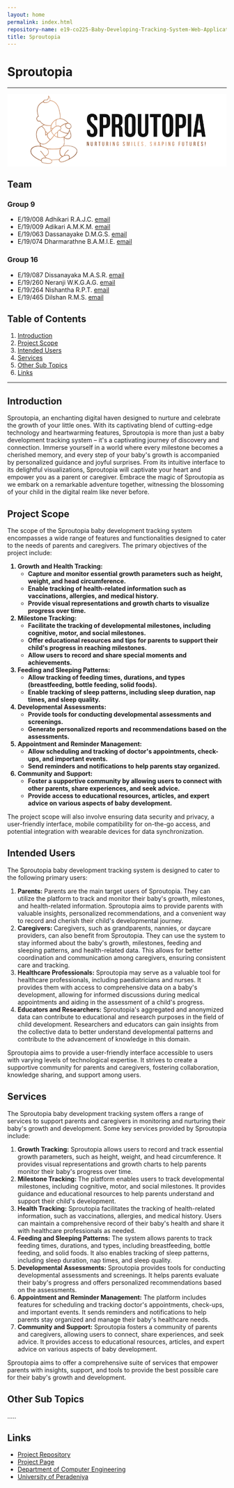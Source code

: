 ```yaml
---
layout: home
permalink: index.html
repository-name: e19-co225-Baby-Developing-Tracking-System-Web-Application
title: Sproutopia
---
```


[comment]: # "This is the standard layout for the project, but you can clean this and use your own template"

# Sproutopia

---
<p align="center"><img align="center" alt="GIF" src="./images/Sproutopia_navbar_logo.png"/></p>

<!-- This is a sample image, to show how to add images to your page. To learn more options, please refer [this](https://projects.ce.pdn.ac.lk/docs/faq/how-to-add-an-image/) -->

## Team
### Group 9

-  E/19/008 Adhikari R.A.J.C. [email](mailto:e19008@eng.pdn.ac.lk)
-  E/19/009 Adikari A.M.K.M. [email](mailto:e19009@eng.pdn.ac.lk)
-  E/19/063 Dassanayake D.M.G.S. [email](mailto:e19063@eng.pdn.ac.lk)
-  E/19/074 Dharmarathne B.A.M.I.E. [email](mailto:e19074@eng.pdn.ac.lk)

### Group 16

-  E/19/087 Dissanayaka M.A.S.R. [email](mailto:e19087@eng.pdn.ac.lk)
-  E/19/260 Neranji W.K.G.A.G. [email](mailto:e19260@eng.pdn.ac.lk)
-  E/19/264 Nishantha R.P.T. [email](mailto:e19264@eng.pdn.ac.lk)
-  E/19/465 Dilshan R.M.S. [email](mailto:e19465@eng.pdn.ac.lk)

## Table of Contents
1. [Introduction](#introduction)
2. [Project Scope](#project-scope)
3. [Intended Users](#intended-users)
4. [Services](#services)
5. [Other Sub Topics](#other-sub-topics)
6. [Links](#links)

---

## Introduction

 Sproutopia, an enchanting digital haven designed to nurture and celebrate the growth of your little ones. With its captivating blend of cutting-edge technology and heartwarming features, Sproutopia is more than just a baby development tracking system – it's a captivating journey of discovery and connection. Immerse yourself in a world where every milestone becomes a cherished memory, and every step of your baby's growth is accompanied by personalized guidance and joyful surprises. From its intuitive interface to its delightful visualizations, Sproutopia will captivate your heart and empower you as a parent or caregiver. Embrace the magic of Sproutopia as we embark on a remarkable adventure together, witnessing the blossoming of your child in the digital realm like never before.

## Project Scope

The scope of the Sproutopia baby development tracking system encompasses a wide range of features and functionalities designed to cater to the needs of parents and caregivers. The primary objectives of the project include:
<ol>
    <li style="font-weight: bold;"><strong>Growth and Health Tracking:</strong>
<ul>
    <li>Capture and monitor essential growth parameters such as height, weight, and head circumference.</li>
    <li>Enable tracking of health-related information such as vaccinations, allergies, and medical history.</li>
    <li>Provide visual representations and growth charts to visualize progress over time.</li>
</ul>
</li>
    <li style="font-weight: bold;"><strong>Milestone Tracking:</strong>
<ul>
    <li>Facilitate the tracking of developmental milestones, including cognitive, motor, and social milestones.</li>
    <li>Offer educational resources and tips for parents to support their child&apos;s progress in reaching milestones.</li>
    <li>Allow users to record and share special moments and achievements.</li>
</ul>
</li>
    <li style="font-weight: bold;"><strong>Feeding and Sleeping Patterns:</strong>
<ul>
    <li>Allow tracking of feeding times, durations, and types (breastfeeding, bottle feeding, solid foods).</li>
    <li>Enable tracking of sleep patterns, including sleep duration, nap times, and sleep quality.</li>
</ul>
</li>
    <li style="font-weight: bold;"><strong>Developmental Assessments:</strong>
<ul>
    <li>Provide tools for conducting developmental assessments and screenings.</li>
    <li>Generate personalized reports and recommendations based on the assessments.</li>
</ul>
</li>
    <li style="font-weight: bold;"><strong>Appointment and Reminder Management:</strong>
<ul>
    <li>Allow scheduling and tracking of doctor&apos;s appointments, check-ups, and important events.</li>
    <li>Send reminders and notifications to help parents stay organized.</li>
</ul>
</li>
    <li style="font-weight: bold;"><strong>Community and Support:</strong>
<ul>
    <li>Foster a supportive community by allowing users to connect with other parents, share experiences, and seek advice.</li>
    <li>Provide access to educational resources, articles, and expert advice on various aspects of baby development.</li>
</ul>
</li>
</ol>

The project scope will also involve ensuring data security and privacy, a user-friendly interface, mobile compatibility for on-the-go access, and potential integration with wearable devices for data synchronization.


## Intended Users

The Sproutopia baby development tracking system is designed to cater to the following primary users:
<ol>
    <li><strong>Parents:</strong> Parents are the main target users of Sproutopia. They can utilize the platform to track and monitor their baby&apos;s growth, milestones, and health-related information. Sproutopia aims to provide parents with valuable insights, personalized recommendations, and a convenient way to record and cherish their child&apos;s developmental journey.</li>
    <li><strong>Caregivers: </strong>Caregivers, such as grandparents, nannies, or daycare providers, can also benefit from Sproutopia. They can use the system to stay informed about the baby&apos;s growth, milestones, feeding and sleeping patterns, and health-related data. This allows for better coordination and communication among caregivers, ensuring consistent care and tracking.</li>
    <li><strong>Healthcare Professionals:</strong> Sproutopia may serve as a valuable tool for healthcare professionals, including paediatricians and nurses. It provides them with access to comprehensive data on a baby&apos;s development, allowing for informed discussions during medical appointments and aiding in the assessment of a child&apos;s progress.</li>
    <li><strong>Educators and Researchers:</strong> Sproutopia&apos;s aggregated and anonymized data can contribute to educational and research purposes in the field of child development. Researchers and educators can gain insights from the collective data to better understand developmental patterns and contribute to the advancement of knowledge in this domain.</li>
</ol>

Sproutopia aims to provide a user-friendly interface accessible to users with varying levels of technological expertise. It strives to create a supportive community for parents and caregivers, fostering collaboration, knowledge sharing, and support among users.


## Services

The Sproutopia baby development tracking system offers a range of services to support parents and caregivers in monitoring and nurturing their baby's growth and development. Some key services provided by Sproutopia include:
<ol>
    <li><strong>Growth Tracking:</strong> Sproutopia allows users to record and track essential growth parameters, such as height, weight, and head circumference. It provides visual representations and growth charts to help parents monitor their baby&apos;s progress over time.</li>
    <li><strong>Milestone Tracking: </strong>The platform enables users to track developmental milestones, including cognitive, motor, and social milestones. It provides guidance and educational resources to help parents understand and support their child&apos;s development.</li>
    <li><strong>Health Tracking:</strong> Sproutopia facilitates the tracking of health-related information, such as vaccinations, allergies, and medical history. Users can maintain a comprehensive record of their baby&apos;s health and share it with healthcare professionals as needed.</li>
    <li><strong>Feeding and Sleeping Patterns:</strong> The system allows parents to track feeding times, durations, and types, including breastfeeding, bottle feeding, and solid foods. It also enables tracking of sleep patterns, including sleep duration, nap times, and sleep quality.</li>
    <li><strong>Developmental Assessments:</strong> Sproutopia provides tools for conducting developmental assessments and screenings. It helps parents evaluate their baby&apos;s progress and offers personalized recommendations based on the assessments.</li>
    <li><strong>Appointment and Reminder Management:</strong> The platform includes features for scheduling and tracking doctor&apos;s appointments, check-ups, and important events. It sends reminders and notifications to help parents stay organized and manage their baby&apos;s healthcare needs.</li>
    <li><strong>Community and Support:</strong> Sproutopia fosters a community of parents and caregivers, allowing users to connect, share experiences, and seek advice. It provides access to educational resources, articles, and expert advice on various aspects of baby development.</li>
</ol>

Sproutopia aims to offer a comprehensive suite of services that empower parents with insights, support, and tools to provide the best possible care for their baby's growth and development.


## Other Sub Topics

.....

## Links

- [Project Repository](https://github.com/cepdnaclk/e19-co225-Baby-Developing-Tracking-System-Web-Application) <!-- {:target="_blank"} -->
- [Project Page](https://cepdnaclk.github.io/e19-co225-Baby-Developing-Tracking-System-Web-Application)<!-- {:target="_blank"} -->
- [Department of Computer Engineering](http://www.ce.pdn.ac.lk/)
- [University of Peradeniya](https://eng.pdn.ac.lk/)


[//]: # (Please refer this to learn more about Markdown syntax)
[//]: # (https://github.com/adam-p/markdown-here/wiki/Markdown-Cheatsheet)
